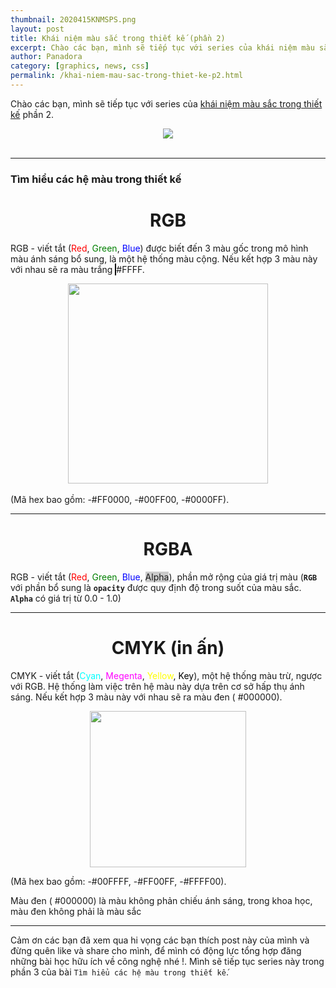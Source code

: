 ```yaml
---
thumbnail: 2020415KNMSPS.png
layout: post
title: Khái niệm màu sắc trong thiết kế (phần 2)
excerpt: Chào các bạn, mình sẽ tiếp tục với series của khái niệm màu sắc trong thiết kế phần 2.
author: Panadora
category: [graphics, news, css]
permalink: /khai-niem-mau-sac-trong-thiet-ke-p2.html
---
```


Chào các bạn, mình sẽ tiếp tục với series của [khái niệm màu sắc trong thiết kế](https://congnghevacuocsong.tk/khai-niem-mau-sac-trong-thiet-ke-p1) phần 2.

<center><img class="img-thumbnail" src="{{baseurl}}/image/2020415KNMS.png"></center>

<br>
<hr>

<h3 style="font-weight: bold;">Tìm hiểu các hệ màu trong thiết kế</h3>
<h1 style="text-align: center;">RGB</h1>

RGB - viết tắt (<label style="color: red;">Red</label>, <label style="color: green;">Green</label>, <label style="color: blue;">Blue</label>) được biết đến 3 màu gốc trong mô hình màu ánh sáng bổ sung, là một hệ thống màu cộng. Nếu kết hợp 3 màu này với nhau sẽ ra màu trắng <canvas width="10" height="10" style="background: #fff; border: 1px solid #000;"></canvas> #FFFF.

<center><img class="img-thumbnail" width="320" height="320" src="{{baseurl}}/image/2020415RGB.png"></center>
<br>
(Mã hex bao gồm: <canvas width="12" height="12" style="background: #FF0000;"></canvas>-#FF0000, <canvas width="12" height="12" style="background: #00FF00;"></canvas>-#00FF00, <canvas width="12" height="12" style="background: #0000FF;"></canvas>-#0000FF).
<hr>
<h1 style="text-align: center;">RGBA</h1>

RGB - viết tắt (<label style="color: red;">Red</label>, <label style="color: green;">Green</label>, <label style="color: blue;">Blue</label>, <label style="background-color: rgba(0, 0, 0, 0.2);">Alpha</label>), phần mở rộng của giá trị màu (**`RGB`** với phần bổ sung là **`opacity`** được quy định độ trong suốt của màu sắc. **`Alpha`** có giá trị từ 0.0 - 1.0)

<article>
	<style type="text/css">
		.rgba-color {
			width: 250px;
			height: 250px;
			animation: rgbacolor 5s infinite;
		}
		@keyframes rgbacolor {
			0%   {background: rgba(120, 0, 0, 1.0);}
			25%  {background: rgba(120, 0, 0, 0.8);}
			50%  {background: rgba(120, 0, 0, 0.6);}
			75%  {background: rgba(120, 0, 0, 0.4);}
			100% {background: rgba(120, 0, 0, 0.2);}
		}
	</style>
	<center><canvas class="rgba-color img-thumbnail"></canvas></center>
</article>
<hr>
<h1 style="text-align: center;">CMYK (in ấn)</h1>

CMYK - viết tắt (<label style="color: #00ffff;">Cyan</label>, <label style="color: #FF00FF;">Megenta</label>, <label style="color: #FFFF00;">Yellow</label>, <label style="color: #000;">Key</label>), một hệ thống màu trừ, ngược với RGB. Hệ thống làm việc trên hệ màu này dựa trên cơ sở hấp thụ ánh sáng. Nếu kết hợp 3 màu này với nhau sẽ ra màu đen (<canvas width="12" height="12" style="background-color: #000;"></canvas> #000000).

<center><img width="250" height="250" class="img-thumbnail" src="{{baseurl}}/image/CMYK.png"></center>

(Mã hex bao gồm: <canvas width="12" height="12" style="background-color: #00FFFF;"></canvas>-#00FFFF, <canvas width="12" height="12" style="background-color: #FF00FF;"></canvas>-#FF00FF, <canvas width="12" height="12" style="background-color: #FFFF00;"></canvas>-#FFFF00).

Màu đen (<canvas width="12" height="12" style="background-color: #000000;"></canvas> #000000) là màu không phản chiếu ánh sáng, trong khoa học, màu đen không phải là màu sắc
<hr>

Cảm ơn các bạn đã xem qua hi vọng các bạn thích post này của mình và đừng quên like và share cho mình, để mình có động lực tổng hợp đăng những bài học hữu ích về công nghệ nhé !. Mình sẽ tiếp tục series này trong phần 3 của bài `Tìm hiểu các hệ màu trong thiết kế`.
